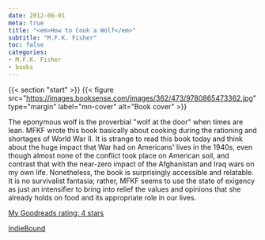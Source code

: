 ```yaml
---
date: 2012-06-01
meta: true
title: "<em>How to Cook a Wolf</em>"
subtitle: "M.F.K. Fisher"
toc: false
categories:
- M.F.K. Fisher
- books
---
```


{{< section "start" >}}
{{< figure src="https://images.booksense.com/images/362/473/9780865473362.jpg" type="margin" label="mn-cover" alt="Book cover" >}}

The eponymous wolf is the proverbial "wolf at the door" when times are lean. MFKF wrote this book basically about cooking during the rationing and shortages of World War II. It is strange to read this book today and think about the huge impact that War had on Americans' lives in the 1940s, even though almost none of the conflict took place on American soil, and contrast that with the near-zero impact of the Afghanistan and Iraq wars on my own life. Nonetheless, the book is surprisingly accessible and relatable. It is no survivalist fantasia; rather, MFKF seems to use the state of exigency as just an intensifier to bring into relief the values and opinions that she already holds on food and its appropriate role in our lives.

[My Goodreads rating: 4 stars](https://www.goodreads.com/review/show/337717332)  

[IndieBound](https://www.indiebound.org/book/9780865473362)
